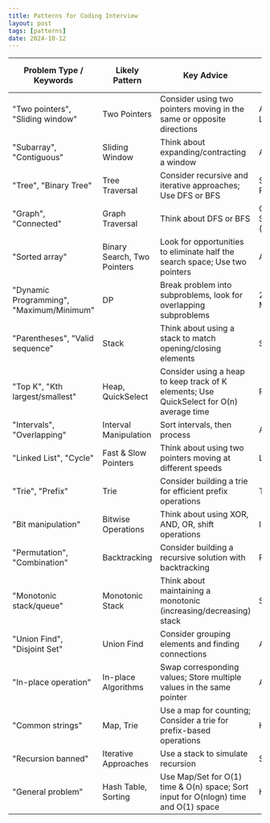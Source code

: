 ```yaml
---
title: Patterns for Coding Interview
layout: post
tags: [patterns]
date: 2024-10-12
---
```



| Problem Type / Keywords | Likely Pattern | Key Advice | Common Data Structures / Algorithms |
|-------------------------|----------------|------------|--------------------------------------|
| "Two pointers", "Sliding window" | Two Pointers | Consider using two pointers moving in the same or opposite directions | Array, String, LinkedList |
| "Subarray", "Contiguous" | Sliding Window | Think about expanding/contracting a window | Array, HashMap |
| "Tree", "Binary Tree" | Tree Traversal | Consider recursive and iterative approaches; Use DFS or BFS | Stack, Queue, Recursion |
| "Graph", "Connected" | Graph Traversal | Think about DFS or BFS | Queue (BFS), Stack/Recursion (DFS) |
| "Sorted array" | Binary Search, Two Pointers | Look for opportunities to eliminate half the search space; Use two pointers | Array |
| "Dynamic Programming", "Maximum/Minimum" | DP | Break problem into subproblems, look for overlapping subproblems | 2D Array, Memoization |
| "Parentheses", "Valid sequence" | Stack | Think about using a stack to match opening/closing elements | Stack |
| "Top K", "Kth largest/smallest" | Heap, QuickSelect | Consider using a heap to keep track of K elements; Use QuickSelect for O(n) average time | PriorityQueue/Heap |
| "Intervals", "Overlapping" | Interval Manipulation | Sort intervals, then process | Array, Sorting |
| "Linked List", "Cycle" | Fast & Slow Pointers | Think about using two pointers moving at different speeds | LinkedList |
| "Trie", "Prefix" | Trie | Consider building a trie for efficient prefix operations | Trie |
| "Bit manipulation" | Bitwise Operations | Think about using XOR, AND, OR, shift operations | Integers |
| "Permutation", "Combination" | Backtracking | Consider building a recursive solution with backtracking | Recursion, Array |
| "Monotonic stack/queue" | Monotonic Stack | Think about maintaining a monotonic (increasing/decreasing) stack | Stack, Queue |
| "Union Find", "Disjoint Set" | Union Find | Consider grouping elements and finding connections | Array, Tree |
| "In-place operation" | In-place Algorithms | Swap corresponding values; Store multiple values in the same pointer | Array |
| "Common strings" | Map, Trie | Use a map for counting; Consider a trie for prefix-based operations | HashMap, Trie |
| "Recursion banned" | Iterative Approaches | Use a stack to simulate recursion | Stack |
| "General problem" | Hash Table, Sorting | Use Map/Set for O(1) time & O(n) space; Sort input for O(nlogn) time and O(1) space | HashMap, Array |

